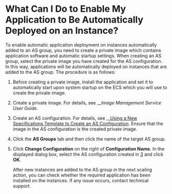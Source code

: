 # What Can I Do to Enable My Application to Be Automatically Deployed on an Instance?<a name="EN-US_TOPIC_0042018405"></a>

To enable automatic application deployment on instances automatically added to an AS group, you need to create a private image which contains application software and automatic startup settings. When creating an AS group, select the private image you have created for the AS configuration. In this way, applications will be automatically deployed on instances that are added to the AS group. The procedure is as follows:

1.  Before creating a private image, install the application and set it to automatically start upon system startup on the ECS which you will use to create the private image.
2.  Create a private image. For details, see  ___Image Management Service User Guide_.
3.  <a name="li6411253193514"></a>Create an AS configuration. For details, see  __[Using a New Specifications Template to Create an AS Configuration](using-a-new-specifications-template-to-create-an-as-configuration.md). Ensure that the image in the AS configuration is the created private image.
4.  Click the  **AS Groups**  tab and then click the name of the target AS group.
5.  Click  **Change Configuration**  on the right of  **Configuration Name**. In the displayed dialog box, select the AS configuration created in  [3](#li6411253193514)  and click  **OK**.

    After new instances are added to the AS group in the next scaling action, you can check whether the required application has been installed on the instances. If any issue occurs, contact technical support.


